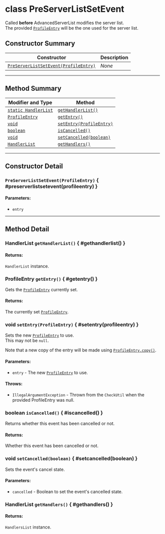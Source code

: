 # <span class="api-type__primitive">class</span> PreServerListSetEvent

Called **before** AdvancedServerList modifies the server list.  
The provided [`ProfileEntry`](#getentry()) will be the one used for the server list.

## Constructor Summary

| Constructor                                                                   | Description |
|-------------------------------------------------------------------------------|-------------|
| [`PreServerListSetEvent(ProfileEntry)`](#preserverlistsetevent(profileentry)) | *None*      |

----

## Method Summary

| Modifier and Type                         | Method                                              |
|-------------------------------------------|-----------------------------------------------------|
| [`static HandlerList`](#gethandlerlist()) | [`getHandlerList()`](#gethandlerlist())             |
| [`ProfileEntry`](#getentry())             | [`getEntry()`](#getentry())                         |
| [`void`](#setentry(profileentry))         | [`setEntry(ProfileEntry)`](#setentry(profileentry)) |
| [`boolean`](#iscancelled())               | [`isCancelled()`](#iscancelled())                   |
| [`void`](#setcancelled(boolean))          | [`setCancelled(boolean)`](#setcancelled(boolean))   |
| [`HandlerList`](#gethandlers())           | [`getHandlers()`](#gethandlers())                   |

----

## Constructor Detail

### `PreServerListSetEvent(ProfileEntry)` { #preserverlistsetevent(profileentry) }

<h4>Parameters:</h4>

- `entry`

----

## Method Detail

### <span class="api-label api__static"></span> <span class="api-type__class">HandlerList</span> `getHandlerList()` { #gethandlerlist() }

<h4>Returns:</h4>

`HandlerList` instance.

### <span class="api-type__class">ProfileEntry</span> `getEntry()` { #getentry() }

Gets the [`ProfileEntry`](../../api/profiles/profileentry/index.md) currently set.

<h4>Returns:</h4>

The currently set [`ProfileEntry`](../../api/profiles/profileentry/index.md).

### <span class="api-type__primitive">void</span> `setEntry(ProfileEntry)` { #setentry(profileentry) }

Sets the new [`ProfileEntry`](../../api/profiles/profileentry/index.md) to use.  
This may not be `null`.

Note that a new copy of the entry will be made using [`ProfileEntry.copy()`](../../api/profiles/profileentry/index.md#copy()).

<h4>Parameters:</h4>

- `entry` - The new [`ProfileEntry`](../../api/profiles/profileentry/index.md) to use.

<h4>Throws:</h4>

- `IllegalArgumentException` - Thrown from the `CheckUtil` when the provided ProfileEntry was null.

### <span class="api-type__primitive">boolean</span> `isCancelled()` { #iscancelled() }

Returns whether this event has been cancelled or not.

<h4>Returns:</h4>

Whether this event has been cancelled or not.

### <span class="api-type__primitive">void</span> `setCancelled(boolean)` { #setcancelled(boolean) }

Sets the event's cancel state.

<h4>Parameters:</h4>

- `cancelled` - Boolean to set the event's cancelled state.

### <span class="api-type__class">HandlerList</span> `getHandlers()` { #gethandlers() }

<h4>Returns:</h4>

`HandlersList` instance.